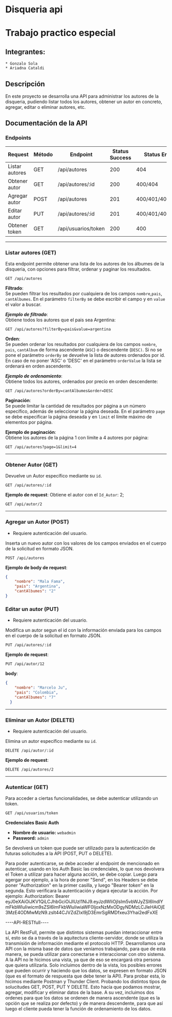 # Disqueria api

# Trabajo practico especial

## Integrantes:
    * Gonzalo Sola
    * Ariadna Cataldi

## Descripción

En este proyecto se desarrolla una API para administrar los autores de la disqueria, pudiendo listar todos los autores, obtener un autor en concreto, agregar, editar o eliminar autores, etc.



## Documentación de la API

### Endpoints 
|       Request         | Método |      Endpoint        | Status Success |  Status Error    |
|-----------------------|--------|----------------------|----------------|------------------|
| Listar autores        |  GET   | /api/autores         |       200      |  404             |
| Obtener autor         |  GET   | /api/autores/:id     |       200      |  400/404         |
| Agregar autor         |  POST  | /api/autores         |       201      |  400/401/404/500 |
| Editar autor          |  PUT   | /api/autores/:id     |       201      |  400/401/404     |
| Obtener token         |  GET   | /api/usuarios/token  |       200      |  400             |

---

### Listar autores (GET)

Esta endpoint permite obtener una lista de los autores de los álbumes de la disqueria, con opciones para filtrar, ordenar y paginar los resultados.

```http
GET /api/autores
```

**Filtrado**:  
Se pueden filtrar los resultados por cualquiera de los campos `nombre`,`pais`, `cantAlbumes`. En el parámetro `filterBy` se debe escribir el campo y en `value` el valor a buscar.

***Ejemplo de filtrado***:  
Obtiene todos los autores que el pais sea Argentina:
```http
GET /api/autores?filterBy=pais&value=argentina
 ```

**Orden**:  
Se pueden ordenar los resultados por cualquiera de los campos `nombre`, `pais`, `cantAlbum` de forma ascendente (`ASC`) o descendente (`DESC)`. Si no se pone el parámetro `orderBy` se devuelve la lista de autores ordenados por id. En caso de no poner 'ASC' o 'DESC' en el parámetro `orderValue` la lista se ordenará en orden ascendente. 
  
***Ejemplo de ordenamiento***:  
Obtiene todos los autores, ordenados por precio en orden descendente:
  ```http
  GET /api/autores?orderBy=cantAlbumes&order=DESC
  ```


**Paginación**:  
Se puede limitar la cantidad de resultados por página a un número específico, además de seleccionar la página deseada. En el parámetro `page` se debe especificar la página deseada y en `limit` el límite máximo de elementos por página.

**Ejemplo de paginación**:  
Obtiene los autores de la página 1 con límite a 4 autores por página:
```http
GET /api/autores?page=1&limit=4
```

---

### Obtener Autor (GET)

Devuelve un Autor específico mediante su `id`.

```http
GET /api/autores/:id
```
**Ejemplo de request**:
Obtiene el autor con el `Id_Autor`: 2;
```http
GET /api/autor/2
```

---

### Agregar un Autor (POST)

* Requiere autenticación del usuario.

Inserta un nuevo autor con los valores de los campos enviados en el cuerpo de la solicitud en formato JSON. 

```http
POST /api/autores
```

**Ejemplo de body de request**:


```json
{
    "nombre": "Mala Fama",
    "pais": "Argentina",
    "cantAlbumes": "2"
}
```


### Editar un autor (PUT)
* Requiere autenticación del usuario.

Modifica un autor segun el id con la información enviada para los campos en el cuerpo de la solicitud en formato JSON.
```http
PUT /api/autores/:id
```

**Ejemplo de request**:
```http
PUT /api/autor/12
```
**body**:
```json
{
    "nombre": "Marcelo Ju",
    "pais": "Colombia",
    "cantAlbumes": "7"
  }
```

---

### Eliminar un Autor (DELETE)
* Requiere autenticación del usuario.

Elimina un autor específico mediante su `id`.
```http
DELETE /api/autor/:id
```

**Ejemplo de request**:
```http
DELETE /api/autores/2
```

---

### Autenticar (GET)

Para acceder a ciertas funcionalidades, se debe autenticar utilizando un token.
```http
GET /api/usuarios/token
```

**Credenciales Basic Auth**

- **Nombre de usuario:** `webadmin`
- **Password:** `admin`

Se devolverá un token que puede ser utilizado para la autenticación de futuras solicitudes a la API (POST, PUT o DELETE).

Para poder autenticarse, se debe acceder al endpoint de mencionado en autenticar, usando en los Auth Basic las credenciales, lo que nos devolvera el Token a utilizar para hacer alguna acción, se debe copiar.
Luego para agergar por ejemplo, a la hora de poner "Send", en los Headers se debe poner "Authorization" en la primer casilla, y luego "Bearer *token*" en la segunda. Esto verificara la autenticación y dejará ejecutar la acción.
Por ejemplo:
Authorization: Bearer eyJ0eXAiOiJKV1QiLCJhbGciOiJIUzI1NiJ9.eyJzdWIiOjIsIm5vbWJyZSI6IndlYmFkbWluIiwicm9sZSI6ImFkbWluIiwiaWF0IjoxNzMxODgyNDMzLCJleHAiOjE3MzE4ODMwMzN9.zslt44CJVZdZIxI9jD3EmrSgRMDfxeu3Yhai2edFxXE



----API-RESTfull----

La API RestFull, permite que distintos sistemas puedan interaccionar entre sí, esto se da a través de la aquitectura cliente-servidor, donde se utiliza la transmisión de información mediante el protocolo HTTP. 
Desarrollamos una API con la misma base de datos que veníamos trabajando, para que de esta manera, se pueda utilizar para conectarse e interaccionar con otro sistema. 
A la API no le hicimos una vista, ya que de eso se encargará otra persona que quiera utilizarla. Solo incluimos dentro de la vista, los posibles errores que pueden ocurrir y haciendo que los datos, se expresen en formato JSON (que es el formato de respuesta que debe tener la API). 
Para probar esta, lo hicimos mediante Postman y Thunder Client. Probando los distintos tipos de solucitudes GET, POST, PUT Y DELETE. Esto hacía que podamos mostrar, agregar, modificar y eliminar datos de la base.
A su vez, incluimos dos ordenes para que los datos se ordenen de manera ascendente (que es la opción que se realiza por defecto) y de manera descendente, para que así luego el cliente pueda tener la función de ordenamiento de los datos. 





